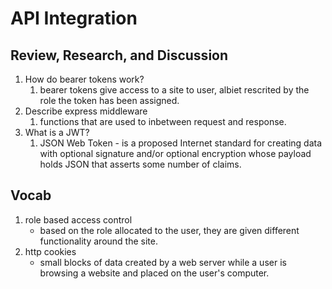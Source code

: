 # API Integration

## Review, Research, and Discussion

1. How do bearer tokens work?
   1. bearer tokens give access to a site to user, albiet rescrited by the role the token has been assigned.
2. Describe express middleware
   1. functions that are used to inbetween request and response.
3. What is a JWT?
   1. JSON Web Token - is a proposed Internet standard for creating data with optional signature and/or optional encryption whose payload holds JSON that asserts some number of claims.  

## Vocab

1. role based access control
    - based on the role allocated to the user, they are given different functionality around the site.
2. http cookies
    -  small blocks of data created by a web server while a user is browsing a website and placed on the user's computer.